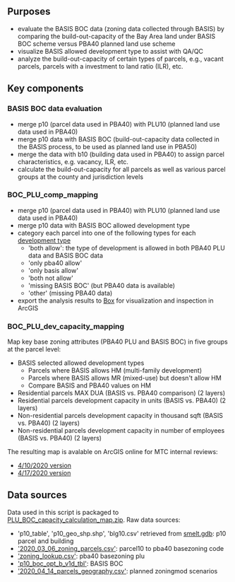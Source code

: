 ## Purposes 
* evaluate the BASIS BOC data (zoning data collected through BASIS) by comparing the build-out-capacity of the Bay Area land under BASIS BOC scheme versus PBA40 planned land use scheme
* visualize BASIS allowed development type to assist with QA/QC
* analyze the build-out-capacity of certain types of parcels, e.g., vacant parcels, parcels with a investment to land ratio (ILR), etc. 

## Key components
### BASIS BOC data evaluation
* merge p10 (parcel data used in PBA40) with PLU10 (planned land use data used in PBA40)
* merge p10 data with BASIS BOC (build-out-capacity data collected in the BASIS process, to be used as planned land use in PBA50)
* merge the data with b10 (building data used in PBA40) to assign parcel characteristics, e.g. vacancy, ILR, etc.
* calculate the build-out-capacity for all parcels as well as various parcel groups at the county and jurisdiction levels

### BOC_PLU_comp_mapping
* merge p10 (parcel data used in PBA40) with PLU10 (planned land use data used in PBA40)
* merge p10 data with BASIS BOC allowed development type
* category each parcel into one of the following types for each [development type](https://github.com/BayAreaMetro/petrale/blob/master/incoming/dv_buildings_det_type_lu.csv)
    * 'both allow': the type of development is allowed in both PBA40 PLU data and BASIS BOC data
    * 'only pba40 allow'
    * 'only basis allow'
    * 'both not allow'
    * 'missing BASIS BOC' (but PBA40 data is available)
    * 'other' (missing PBA40 data)
* export the analysis results to [Box](https://mtcdrive.app.box.com/folder/107845568866) for visualization and inspection in ArcGIS

### BOC_PLU_dev_capacity_mapping
Map key base zoning attributes (PBA40 PLU and BASIS BOC) in five groups at the parcel level:
* BASIS selected allowed development types
	* Parcels where BASIS allows HM (multi-family development)
	* Parcels where BASIS allows MR (mixed-use) but doesn't allow HM
	* Compare BASIS and PBA40 values on HM
* Residential parcels MAX DUA (BASIS vs. PBA40 comparison) (2 layers)
* Residential parcels development capacity in units (BASIS vs. PBA40) (2 layers)
* Non-residential parcels development capacity in thousand sqft (BASIS vs. PBA40) (2 layers)
* Non-residential parcels development capacity in number of employees (BASIS vs. PBA40) (2 layers)

The resulting map is avalable on ArcGIS online for MTC internal reviews:
* [4/10/2020 version](https://mtc.maps.arcgis.com/home/item.html?id=97fdafa794af483eacffb82d08d3a57a)
* [4/17/2020 version](https://mtc.maps.arcgis.com/home/webmap/viewer.html?webmap=96e7891c45c74c959a1519daeacfa9b0)

## Data sources
Data used in this script is packaged to [PLU_BOC_capacity_calculation_map.zip](https://mtcdrive.app.box.com/file/651898444588). 
Raw data sources:  
* 'p10_table', 'p10_geo_shp.shp', 'blg10.csv' retrieved from [smelt.gdb](https://mtcdrive.app.box.com/folder/106699591369): p10 parcel and building
* ['2020_03_06_zoning_parcels.csv'](https://mtcdrive.app.box.com/folder/103451630229): parcel10 to pba40 basezoning code
* ['zoning_lookup.csv'](github.com/BayAreaMetro/bayarea_urbansim/blob/master/data/zoning_lookup.csv): pba40 basezoning plu
* ['p10_boc_opt_b_v1d_tbl'](https://mtcdrive.app.box.com/file/647477715461): BASIS BOC
* ['2020_04_14_parcels_geography.csv'](https://mtcdrive.app.box.com/folder/103451630229): planned zoningmod scenarios
